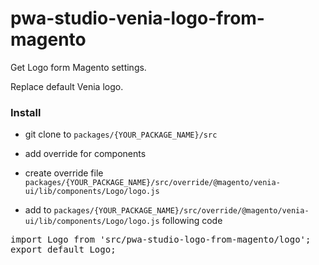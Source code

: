 # pwa-studio-venia-logo-from-magento

Get Logo form Magento settings.

Replace default Venia logo.

### Install

- git clone to `packages/{YOUR_PACKAGE_NAME}/src`

- add override for components 

- create override file `packages/{YOUR_PACKAGE_NAME}/src/override/@magento/venia-ui/lib/components/Logo/logo.js`


- add to `packages/{YOUR_PACKAGE_NAME}/src/override/@magento/venia-ui/lib/components/Logo/logo.js` following code

<pre>
import Logo from 'src/pwa-studio-logo-from-magento/logo';
export default Logo;
</pre>

